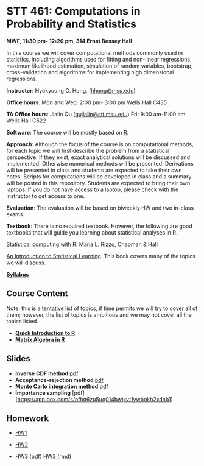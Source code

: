 
# STT 461: Computations in Probability and Statistics

**MWF, 11:30 pm- 12:20 pm, 314 Ernst Bessey Hall**

In this course we will cover computational methods commonly used in statistics, including algorithms used for fitting and non-linear regressions, maximum likelihood estimation, simulation of random variables, bootstrap, cross-validation and algorithms for implementing high dimensional regressions.

**Instructor**: Hyokyoung G. Hong. (hhong@msu.edu)

**Office hours**: Mon and Wed: 2:00 pm- 3:00 pm Wells Hall C435

**TA Office hours**: Jialin Qu (qujialin@stt.msu.edu) Fri: 9:00 am-11:00 am Wells Hall C522

**Software**: The course will be mostly based on [R](https://www.r-project.org/). 

**Approach**: Although the focus of the course is on computational methods, for each topic we will first describe the problem from a statistical perspective. If they exist, exact analytical solutions will be discussed and implemented. Otherwise numerical methods will be presented. Derivations will be presented in class and students are expected to take their own notes. Scripts for computations will be developed in class and a summary will be posted in this repository. Students are expected to bring their own laptops. If you do not have access to a laptop, please check with the instructor to get access to one.

**Evaluation**: The evaluation will be based on biweekly HW and two in-class exams.

**Textbook**:  There is no required textbook. However, the following are good textbooks that will guide
you learning about statistical analyses in R.

[Statistical computing with R](https://www.crcpress.com/Statistical-Computing-with-R/Rizzo/p/book/9781584885450). Maria L. Rizzo, Chapman & Hall

[An Introduction to Statistical Learning](http://www-bcf.usc.edu/~gareth/ISL/index.html). This book covers many of the topics we will discuss. 


[**Syllabus**](https://github.com/younghhk/STT461/blob/master/sp2018stt461syllabus-v2.pdf)


<div id="Outline" />

## Course Content

Note: this is a tentative list of topics, if time permits we will try to cover all of them; however, the list of topics is ambitious and we may not cover all the topics listed.

  * **[Quick Introduction to R](https://github.com/younghhk/STT461/blob/master/RIntro.md)**
  * **[Matrix Algebra in R](https://github.com/younghhk/STT461/blob/master/matrixAlgebraR.md)**

## Slides

  * **Inverse CDF method** [pdf](https://app.box.com/s/0zqvlwnz1i4kpx4j5wkpb9hjaiq0btn4)
  * **Acceptance-rejection method** [pdf](https://app.box.com/s/bx59lqxg11nztf274gr2my9xndgb3xu1)
  * **Monte Carlo integration method** [pdf](https://app.box.com/s/e0tcs2fk6qhror38n25s2d9432g4pgl3)
  * **Importance sampling** [pdf] (https://app.box.com/s/ofhq6zu5uq014bwjxyt1ywbqkh2xdnb1)
## Homework

  * [HW1](https://app.box.com/s/kjthu2xu06kn26cqo4ual4y9goqs3l58)
  
  * [HW2](https://app.box.com/s/i05bgl7zso4ljayzdliso04nh18yxpuh)
 
 *  [HW3 (pdf)](https://app.box.com/s/htydhezd9oo80xc1q2zd086ryiz8v3w7)  [HW3 (rmd)](https://app.box.com/s/l50vk3r3rk3ei4vdtdulduvkavzmbzt0)

